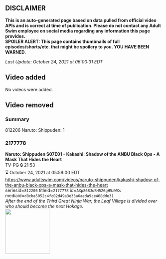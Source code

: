 ## DISCLAIMER
**This is an auto-generated page based on data pulled from official video APIs and is correct at time of publication. Please do not contact any Adult Swim employee on social media regarding any information this page provides.**  
**SPOILER ALERT: This page contains thumbnails of full episodes/shorts/etc. that might be spoilery to you. YOU HAVE BEEN WARNED.**  

_Last Update: October 24, 2021 at 06:00:31 EDT_
## Video added
No videos were added.  
## Video removed
### Summary
812206 Naruto: Shippuden: 1  
### 2177778
**Naruto: Shippuden S07E01 - Kakashi: Shadow of the ANBU Black Ops - A Mask That Hides the Heart**  
TV-PG 🔒 21:53  
⌛ October 24, 2021 at 05:59:00 EDT  
https://www.adultswim.com/videos/naruto-shippuden/kakashi-shadow-of-the-anbu-black-ops-a-mask-that-hides-the-heart  
seriesid=`812206` titleid=`2177778` id=`AXp868JuBH5Z6gH5aWXs` mediaid=`d8cba5052c4fc02d49a3e33a6aeda9ce468dde31`  
_After the end of the Third Great Ninja War, the Leaf Village is divided over who should become the next Hokage._  
<a href="https://media.cdn.adultswim.com/uploads/20210709/thumbnails/2_2179111493-NarutoShippuden_349_KakashiShadowOfTheANBUBlackOpsAMaskThatHidesTheHeart.png"><img src="https://media.cdn.adultswim.com/uploads/20210709/thumbnails/2_2179111493-NarutoShippuden_349_KakashiShadowOfTheANBUBlackOpsAMaskThatHidesTheHeart.png" height="144px" /></a>
